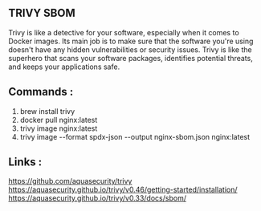 TRIVY SBOM
-------------

Trivy is like a detective for your software, especially when it comes to Docker images. 
Its main job is to make sure that the software you're using doesn't have any hidden vulnerabilities or security issues. 
Trivy is like the superhero that scans your software packages, identifies potential threats, and keeps your applications safe.


Commands : 
-------------

1. brew install trivy
2. docker pull nginx:latest
3. trivy image nginx:latest
3. trivy image --format spdx-json --output nginx-sbom.json nginx:latest


Links :
-------------
https://github.com/aquasecurity/trivy
https://aquasecurity.github.io/trivy/v0.46/getting-started/installation/
https://aquasecurity.github.io/trivy/v0.33/docs/sbom/


